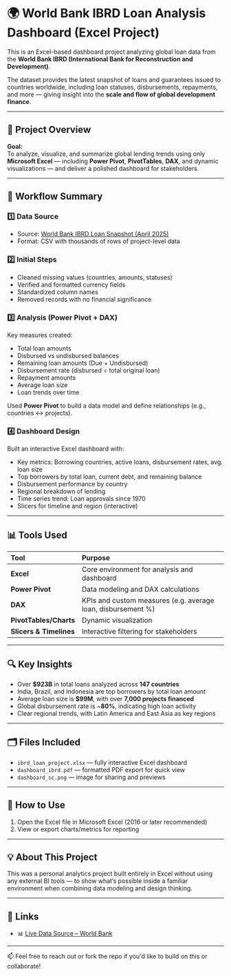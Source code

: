 # 🌍 World Bank IBRD Loan Analysis Dashboard (Excel Project)

This is an Excel-based dashboard project analyzing global loan data from the **World Bank IBRD (International Bank for Reconstruction and Development)**.

The dataset provides the latest snapshot of loans and guarantees issued to countries worldwide, including loan statuses, disbursements, repayments, and more — giving insight into the **scale and flow of global development finance**.

---

## 🚀 Project Overview

**Goal:**  
To analyze, visualize, and summarize global lending trends using only **Microsoft Excel** — including **Power Pivot**, **PivotTables**, **DAX**, and dynamic visualizations — and deliver a polished dashboard for stakeholders.

---

## 🧭 Workflow Summary

### 1️⃣ Data Source

- Source: [World Bank IBRD Loan Snapshot (April 2025)](https://financesone.worldbank.org/ibrd-statement-of-loans-and-guarantees-latest-available-snapshot/DS00047)
- Format: CSV with thousands of rows of project-level data

### 2️⃣ Initial Steps

- Cleaned missing values (countries, amounts, statuses)
- Verified and formatted currency fields
- Standardized column names
- Removed records with no financial significance

### 3️⃣ Analysis (Power Pivot + DAX)

Key measures created:
- Total loan amounts
- Disbursed vs undisbursed balances
- Remaining loan amounts (Due + Undisbursed)
- Disbursement rate (disbursed ÷ total original loan)
- Repayment amounts
- Average loan size
- Loan trends over time

Used **Power Pivot** to build a data model and define relationships (e.g., countries ↔ projects).

### 4️⃣ Dashboard Design

Built an interactive Excel dashboard with:
- Key metrics: Borrowing countries, active loans, disbursement rates, avg. loan size
- Top borrowers by total loan, current debt, and remaining balance
- Disbursement performance by country
- Regional breakdown of lending
- Time series trend: Loan approvals since 1970
- Slicers for timeline and region (interactive)

---

## 📊 Tools Used

| Tool | Purpose |
|:---|:---|
| **Excel** | Core environment for analysis and dashboard |
| **Power Pivot** | Data modeling and DAX calculations |
| **DAX** | KPIs and custom measures (e.g. average loan, disbursement %) |
| **PivotTables/Charts** | Dynamic visualization |
| **Slicers & Timelines** | Interactive filtering for stakeholders |

---

## 🔍 Key Insights

- Over **$923B** in total loans analyzed across **147 countries**
- India, Brazil, and Indonesia are top borrowers by total loan amount
- Average loan size is **$99M**, with over **7,000 projects financed**
- Global disbursement rate is ~**80%**, indicating high loan activity
- Clear regional trends, with Latin America and East Asia as key regions

---

## 🗂️ Files Included

- `ibrd_loan_project.xlsx` — fully interactive Excel dashboard
- `dashboard_ibrd.pdf` — formatted PDF export for quick view
- `dashboard_sc.png` — image for sharing and previews

---

## 📌 How to Use

1. Open the Excel file in Microsoft Excel (2016 or later recommended)
3. View or export charts/metrics for reporting

---

## 💡 About This Project

This was a personal analytics project built entirely in Excel without using any external BI tools — to show what’s possible inside a familiar environment when combining data modeling and design thinking.

---

## 🔗 Links

- 📊 [Live Data Source – World Bank](https://financesone.worldbank.org/ibrd-statement-of-loans-and-guarantees-latest-available-snapshot/DS00047)
---

📫 Feel free to reach out or fork the repo if you'd like to build on this or collaborate!

